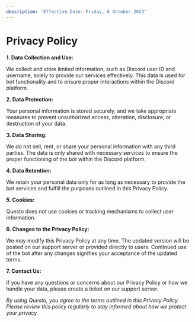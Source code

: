 ```yaml
---
description: 'Effective Date: Friday, 6 October 2023'
---
```


# Privacy Policy

**1. Data Collection and Use:**

We collect and store limited information, such as Discord user ID and username, solely to provide our services effectively. This data is used for bot functionality and to ensure proper interactions within the Discord platform.

**2. Data Protection:**

Your personal information is stored securely, and we take appropriate measures to prevent unauthorized access, alteration, disclosure, or destruction of your data.

**3. Data Sharing:**

We do not sell, rent, or share your personal information with any third parties. The data is only shared with necessary services to ensure the proper functioning of the bot within the Discord platform.

**4. Data Retention:**

We retain your personal data only for as long as necessary to provide the bot services and fulfill the purposes outlined in this Privacy Policy.

**5. Cookies:**

Questo does not use cookies or tracking mechanisms to collect user information.

**6. Changes to the Privacy Policy:**

We may modify this Privacy Policy at any time. The updated version will be posted on our support server or provided directly to users. Continued use of the bot after any changes signifies your acceptance of the updated terms.

**7. Contact Us:**

If you have any questions or concerns about our Privacy Policy or how we handle your data, please create a ticket on our support server.



_By using Questo, you agree to the terms outlined in this Privacy Policy. Please review this policy regularly to stay informed about how we protect your privacy._
